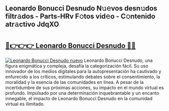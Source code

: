 ## Leonardo Bonucci Desnudo N𝚞𝚎vos desn𝚞dos filtr𝚊dos - Parts-HRv F𝚘tos vid𝚎o - C𝚘ntenido atr𝚊ctivo JdqXO

# <h2><a href="http://mb7axj.tromn.icu/?c=Leonardo+Bonucci+Desnudo">🔗👉👉👉 Leonardo Bonucci Desnudo 🔗🔗</a></h2>

[![Leonardo Bonucci Desnudo nuevo](https://i.imgur.com/pEAQMta.gif)](http://mb7axj.tromn.icu/?c=Leonardo+Bonucci+Desnudo)
Leonardo Bonucci Desnudo, una figura enigmática y compleja, desafía la categorización fácil. Su uso innovador de los medios digitales para la autopresentación ha cautivado y enfurecido a los críticos, estimulando debates sobre el consentimiento, la moralidad y la esencia de las comunidades en línea. A pesar de la incertidumbre de sus próximas acciones, su impacto en el mundo virtual es profundo. Impulsado por una determinación inquebrantable y un encanto innegable, el impacto de Leonardo Bonucci Desnudo en la comunidad virtual es ilimitado.
